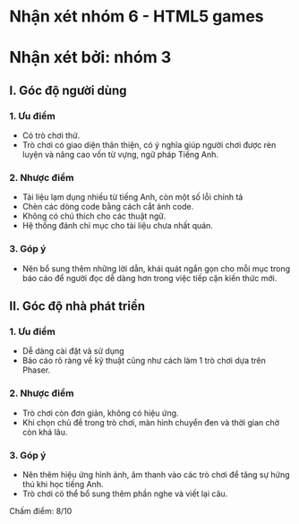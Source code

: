 # Nhận xét nhóm 6 - HTML5 games
# Nhận xét bởi: nhóm 3

## I. Góc độ người dùng
### 1. Ưu điểm

-	Có trò chơi thử.
- Trò chơi có giao diện thân thiện, có ý nghĩa giúp người chơi được rèn luyện và nâng cao vốn từ vựng, 
ngữ pháp Tiếng Anh.

### 2. Nhược điểm
-	Tài liệu lạm dụng nhiều từ tiếng Anh, còn một số lỗi chính tả
-	Chèn các dòng code bằng cách cắt ảnh code.
-	Không có chú thích cho các thuật ngữ.
- Hệ thống đánh chỉ mục cho tài liệu chưa nhất quán.

### 3. Góp ý
- Nên bổ sung thêm những lời dẫn, khái quát ngắn gọn cho mỗi mục trong báo cáo để người đọc dễ dàng hơn trong
việc tiếp cận kiến thức mới.


## II. Góc độ nhà phát triển
### 1. Ưu điểm
- Dễ dàng cài đặt và sử dụng
- Báo cáo  rõ ràng về kỹ thuật cũng như cách làm 1 trò chơi dựa trên Phaser.

### 2. Nhược điểm
- Trò chơi còn đơn giản, không có hiệu ứng.
- Khi chọn chủ đề trong trò chơi, màn hình chuyển đen và thời gian chờ còn khá lâu.

### 3. Góp ý
- Nên thêm hiệu ứng hình ảnh, âm thanh vào các trò chơi để tăng sự hứng thú khi học tiếng Anh.
- Trò chơi có thể bổ sung thêm phần nghe và viết lại câu.

Chấm điểm: 8/10

